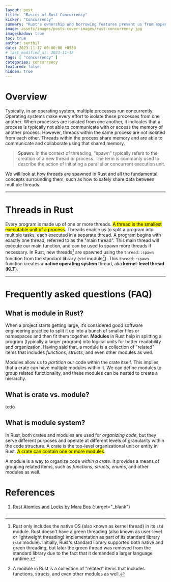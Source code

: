 ```yaml
---
layout: post
title:  "Basics of Rust Concurrency"
kicker: "Concurrency"
summary: "Rust's ownership and borrowing features prevent us from experiencing memory-related problems. Rust is a great choice when performance matters and it solves pain points that bother many other languages."
image: assets/images/posts-cover-images/rust-concurrency.jpg
imageshadow: true
toc: true
author: senthil
date: 2023-11-17 00:00:00 +0530
# last_modified_at: 2023-11-18
tags: [ "concurrency" ]
categories: concurrency
featured: false
hidden: true
---
```


# Overview

Typically, in an operating system, multiple processes run concurrently. Operating systems make every effort to isolate these processes from one another. When processes are isolated from one another, it indicates that a process is typically not able to communicate with or access the memory of another process. However, threads within the same process are not isolated from each other. Threads within the process share memory and are able to communicate and collaborate using that shared memory.

> **Spawn:** In the context of threading, "spawn" typically refers to the creation of a new thread or process. The term is commonly used to describe the action of initiating a parallel or concurrent execution unit.

We will look at how threads are spawned in Rust and all the fundamental concepts surrounding them, such as how to safely share data between multiple threads.

---

# Threads in Rust

Every program is made up of one or more threads. <mark>A thread is the smallest executable unit of a process</mark>. Threads enable us to split a program into multiple tasks, each executed in a separate thread. A program begins with exactly one thread, referred to as the "main thread". This main thread will execute our main function, and can be used to spawn more threads if necessary. In Rust, new threads[^1] are spawned using the `thread::spawn` function from the standard library (`std` module[^2]). This `thread::spawn` function creates a **native operating system** thread, aka **kernel-level thread** (**KLT**).

---

# Frequently asked questions (FAQ)

## What is module in Rust?

When a project starts getting large, it’s considered good software engineering practice to split it up into a bunch of smaller files or namespaces and then fit them together. **Modules** in Rust help in splitting a program (typically a larger program) into logical units for better readability and organization. Having said that, a module is a collection of "related" items that includes _functions_, _structs_, and even other modules as well.

Modules allow us to _partition_ our code within the crate itself. This implies that a crate can have multiple modules within it. We can define modules to group related functionality, and these modules can be nested to create a hierarchy.

## What is crate vs. module?

todo

## What is module system?

In Rust, both crates and modules are used for _organizing code_, but they serve different purposes and operate at different levels of granularity within the code structure. A crate is the top-level organizational unit or entity in Rust. <mark>A crate can contain one or more modules</mark>.

A module is a way to organize code _within a crate_. It provides a means of grouping related items, such as _functions_, _structs_, _enums_, and other modules as well.

# References

1. [Rust Atomics and Locks by Mara Bos <i class="fa-solid fa-arrow-up-right-from-square"></i>](https://www.oreilly.com/library/view/rust-atomics-and/9781098119430/){:target="_blank"}
   
---

[^1]: Rust only includes the native OS (also known as kernel thread) in its `std` module. Rust doesn't have a green threading (also known as user-level or lightweight threading) implementation as part of its standard library (`std` module). Initially, Rust's standard library supported both native and green threading, but later the green thread was removed from the standard library due to the fact that it demanded a larger language runtime.

[^2]: A module in Rust is a collection of "related" items that includes functions, structs, and even other modules as well.

